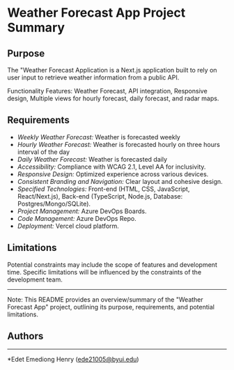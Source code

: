 # Weather Forecast App Project Summary

## Purpose

The "Weather Forecast Application is a Next.js application built to rely on user input to retrieve weather information from a public API.

Functionality Features: Weather Forecast, API integration, Responsive design, Multiple views for hourly forecast, daily forecast, and radar maps.

## Requirements


- _Weekly Weather Forecast:_ Weather is forecasted weekly
- _Hourly Weather Forecast:_ Weather is forecasted hourly on three hours interval of the day
- _Daily Weather Forecast:_ Weather is forecasted daily
- _Accessibility:_ Compliance with WCAG 2.1, Level AA for inclusivity.
- _Responsive Design:_ Optimized experience across various devices.
- _Consistent Branding and Navigation:_ Clear layout and cohesive design.
- _Specified Technologies:_ Front-end (HTML, CSS, JavaScript, React/Next.js), Back-end (TypeScript, Node.js, Database: Postgres/Mongo/SQLite).
- _Project Management:_ Azure DevOps Boards.
- _Code Management:_ Azure DevOps Repo.
- _Deployment:_ Vercel cloud platform.

## Limitations

Potential constraints may include the scope of features and development time. Specific limitations will be influenced by the constraints of the development team.

---

Note: This README provides an overview/summary of the "Weather Forecast App" project, outlining its purpose, requirements, and potential limitations.

## Authors

---

*Edet Emediong Henry (ede21005@byui.edu)

